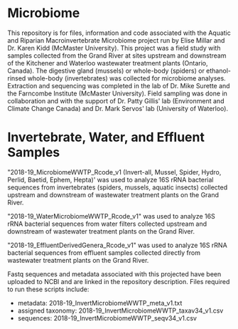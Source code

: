 # Microbiome

This repository is for files, information and code associated with the Aquatic and Riparian Macroinvertebrate Microbiome project run by Elise Millar and Dr. Karen Kidd (McMaster University). This project was a field study with samples collected from the Grand River at sites upstream and downstream of the Kitchener and Waterloo wastewater treatment plants (Ontario, Canada). The digestive gland (mussels) or whole-body (spiders) or ethanol-rinsed whole-body (invertebrates) was collected for microbiome analyses. Extraction and sequencing was completed in the lab of Dr. Mike Surette and the Farncombe Institute (McMaster University). Field sampling was done in collaboration and with the support of Dr. Patty Gillis' lab (Environment and Climate Change Canada) and Dr. Mark Servos' lab (University of Waterloo).

# Invertebrate, Water, and Effluent Samples

"2018-19_MicrobiomeWWTP_Rcode_v1 (Invert-all, Mussel, Spider, Hydro, Perlid, Baetid, Ephem, Hepta)' was used to analyze 16S rRNA bacterial sequences from invertebrates (spiders, mussels, aquatic insects) collected upstream and downstream of wastewater treatment plants on the Grand River. 

"2018-19_WaterMicrobiomeWWTP_Rcode_v1" was used to analyze 16S rRNA bacterial sequences from water filters collected upstream and downstream of wastewater treatment plants on the Grand River. 

"2018-19_EffluentDerivedGenera_Rcode_v1" was used to analyze 16S rRNA bacterial sequences from effluent samples collected directly from wastewater treatment plants on the Grand River. 

Fastq sequences and metadata associated with this projected have been uploaded to NCBI and are linked in the repository description. Files required to run these scripts include:
- metadata: 2018-19_InvertMicrobiomeWWTP_meta_v1.txt
- assigned taxonomy: 2018-19_InvertMicrobiomeWWTP_taxav34_v1.csv
- sequences: 2018-19_InvertMicrobiomeWWTP_seqv34_v1.csv
